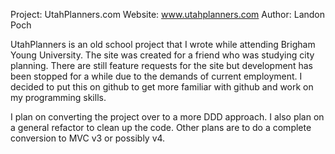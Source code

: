 Project: UtahPlanners.com
Website: www.utahplanners.com
Author: Landon Poch

UtahPlanners is an old school project that I wrote while
attending Brigham Young University. The site was created
for a friend who was studying city planning. There are 
still feature requests for the site but development has
been stopped for a while due to the demands of current
employment. I decided to put this on github to get more
familiar with github and work on my programming skills.

I plan on converting the project over to a more DDD
approach.  I also plan on a general refactor to clean up
the code.  Other plans are to do a complete conversion
to MVC v3 or possibly v4.